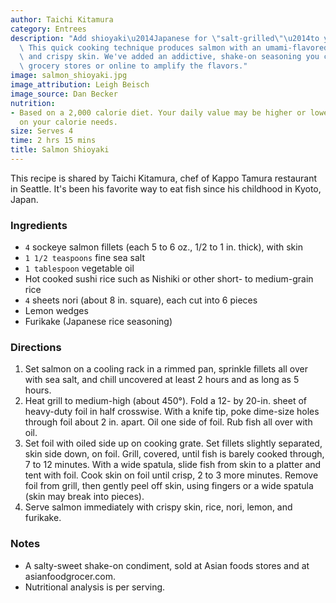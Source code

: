 ```yaml
---
author: Taichi Kitamura
category: Entrees
description: "Add shioyaki\u2014Japanese for \"salt-grilled\"\u2014to your repertoire.\
  \ This quick cooking technique produces salmon with an umami-flavored salty crust\
  \ and crispy skin. We've added an addictive, shake-on seasoning you can get at Asian\
  \ grocery stores or online to amplify the flavors."
image: salmon_shioyaki.jpg
image_attribution: Leigh Beisch
image_source: Dan Becker
nutrition:
- Based on a 2,000 calorie diet. Your daily value may be higher or lower depending
  on your calorie needs.
size: Serves 4
time: 2 hrs 15 mins
title: Salmon Shioyaki
---
```

This recipe is shared by Taichi Kitamura, chef of Kappo Tamura restaurant in Seattle. It's been his favorite way to eat fish since his childhood in Kyoto, Japan.

### Ingredients

* `4` sockeye salmon fillets (each 5 to 6 oz., 1/2 to 1 in. thick), with skin
* `1 1/2 teaspoons` fine sea salt
* `1 tablespoon` vegetable oil
* Hot cooked sushi rice such as Nishiki or other short- to medium-grain rice
* `4` sheets nori (about 8 in. square), each cut into 6 pieces
* Lemon wedges
* Furikake (Japanese rice seasoning)

### Directions

1. Set salmon on a cooling rack in a rimmed pan, sprinkle fillets all over with sea salt, and chill uncovered at least 2 hours and as long as 5 hours.
2. Heat grill to medium-high (about 450°). Fold a 12- by 20-in. sheet of heavy-duty foil in half crosswise. With a knife tip, poke dime-size holes through foil about 2 in. apart. Oil one side of foil. Rub fish all over with oil.
3. Set foil with oiled side up on cooking grate. Set fillets slightly separated, skin side down, on foil. Grill, covered, until fish is barely cooked through, 7 to 12 minutes. With a wide spatula, slide fish from skin to a platter and tent with foil. Cook skin on foil until crisp, 2 to 3 more minutes. Remove foil from grill, then gently peel off skin, using fingers or a wide spatula (skin may break into pieces).
4. Serve salmon immediately with crispy skin, rice, nori, lemon, and furikake.

### Notes

* A salty-sweet shake-on condiment, sold at Asian foods stores and at asianfoodgrocer.com.
* Nutritional analysis is per serving.